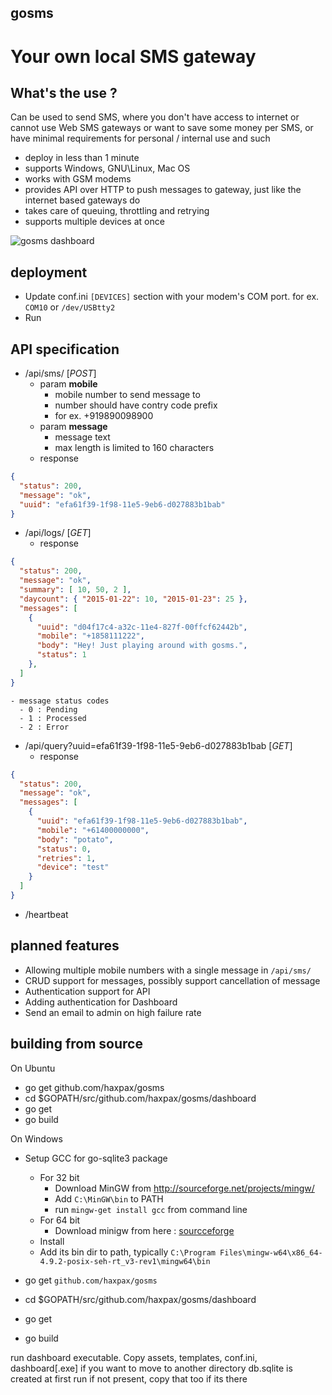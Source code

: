 gosms
-----

Your own local SMS gateway
==========================

What's the use ?
----------------
Can be used to send SMS,
where you don't have access to internet or cannot use Web SMS gateways
or want to save some money per SMS,
or have minimal requirements for personal / internal use and such

- deploy in less than 1 minute
- supports Windows, GNU\Linux, Mac OS
- works with GSM modems
- provides API over HTTP to push messages to gateway, just like the internet based gateways do
- takes care of queuing, throttling and retrying
- supports multiple devices at once

![gosms dashboard](https://raw.githubusercontent.com/haxpax/gosms/screenshot/screenshots/gosms.png)

deployment
----------
- Update conf.ini `[DEVICES]` section with your modem's COM port.
  for ex. `COM10` or `/dev/USBtty2`
- Run

API specification
------------------
- /api/sms/ [*POST*]
    - param **mobile**
        - mobile number to send message to
        - number should have contry code prefix
        - for ex. +919890098900
    - param **message**
        - message text
        - max length is limited to 160 characters
    - response
```json
{
  "status": 200,
  "message": "ok",
  "uuid": "efa61f39-1f98-11e5-9eb6-d027883b1bab"
}
```
- /api/logs/ [*GET*]
    - response
```json
{
  "status": 200,
  "message": "ok",
  "summary": [ 10, 50, 2 ],
  "daycount": { "2015-01-22": 10, "2015-01-23": 25 },
  "messages": [
    {
      "uuid": "d04f17c4-a32c-11e4-827f-00ffcf62442b",
      "mobile": "+1858111222",
      "body": "Hey! Just playing around with gosms.",
      "status": 1
    },
  ]
}
```
    - message status codes
      - 0 : Pending
      - 1 : Processed
      - 2 : Error

- /api/query?uuid=efa61f39-1f98-11e5-9eb6-d027883b1bab [*GET*]
    - response
```json
{
  "status": 200,
  "message": "ok",
  "messages": [
    {
      "uuid": "efa61f39-1f98-11e5-9eb6-d027883b1bab",
      "mobile": "+61400000000",
      "body": "potato",
      "status": 0,
      "retries": 1,
      "device": "test"
    }
  ]
}
```

- /heartbeat


planned features
-------
- Allowing multiple mobile numbers with a single message in `/api/sms/`
- CRUD support for messages, possibly support cancellation of message
- Authentication support for API
- Adding authentication for Dashboard
- Send an email to admin on high failure rate

building from source
---------------------


On Ubuntu
- go get github.com/haxpax/gosms
- cd $GOPATH/src/github.com/haxpax/gosms/dashboard
- go get
- go build

On Windows
- Setup GCC for go-sqlite3 package
    - For 32 bit
        - Download MinGW from http://sourceforge.net/projects/mingw/
        - Add `C:\MinGW\bin` to PATH
        - run `mingw-get install gcc` from command line
    - For 64 bit
        - Download minigw from here : [sourcceforge](http://sourceforge.net/projects/mingw-w64/files/Toolchains%20targetting%20Win32/Personal%20Builds/mingw-builds/installer/mingw-w64-install.exe/download)
	- Install
	- Add its bin dir to path, typically `C:\Program Files\mingw-w64\x86_64-4.9.2-posix-seh-rt_v3-rev1\mingw64\bin`

- go get `github.com/haxpax/gosms`
- cd $GOPATH/src/github.com/haxpax/gosms/dashboard
- go get
- go build

run dashboard executable. Copy assets, templates, conf.ini, dashboard[.exe] if you want to move to another directory db.sqlite is created at first run if not present, copy that too if its there


